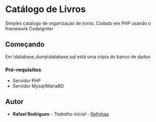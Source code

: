 # Catálogo de Livros

Simples catálogo de organização de livros. Codado em PHP usando o framework CodeIgniter


## Começando

Em \database_dump\database.sql está uma cópia do banco de dados


### Pré-requisitos

- Servidor PHP
- Servidor Mysql/MariaBD


## Autor

* **Rafael Rodrigues** - *Trabalho inicial* - [Rafinhaa](https://github.com/Rafinhaa)
